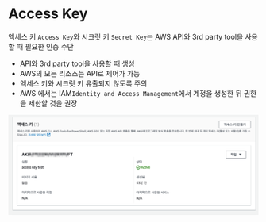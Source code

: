 # Access Key

엑세스 키 `Access Key`와 시크릿 키 `Secret Key`는 AWS API와 3rd party tool을 사용할 때 필요한 인증 수단

- API와 3rd party tool을 사용할 때 생성
- AWS의 모든 리소스는 API로 제어가 가능
- 엑세스 키와 시크릿 키 유출되지 않도록 주의
- AWS 에서는 IAM`Identity and Access Management`에서 계정을 생성한 뒤 권한을 제한할 것을 권장

![AccessKey](../../images/AWS/AWS_ACCESS_KEY.png)